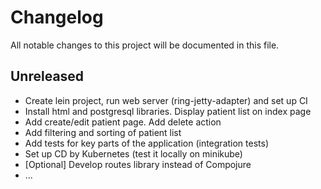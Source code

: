 # Changelog
All notable changes to this project will be documented in this file.

## Unreleased

- Create lein project, run web server (ring-jetty-adapter) and set up CI
- Install html and postgresql libraries. Display patient list on index page
- Add create/edit patient page. Add delete action
- Add filtering and sorting of patient list
- Add tests for key parts of the application (integration tests)
- Set up CD by Kubernetes (test it locally on minikube)
- [Optional] Develop routes library instead of Compojure
- ...

